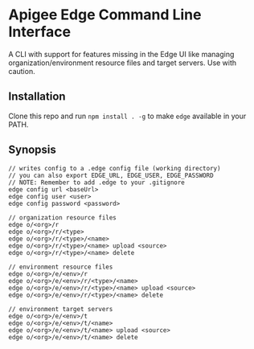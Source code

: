 # Apigee Edge Command Line Interface

A CLI with support for features missing in the Edge UI like managing
organization/environment resource files and target servers.
Use with caution.

## Installation

Clone this repo and run `npm install . -g`
to make `edge` available in your PATH.

## Synopsis

```
// writes config to a .edge config file (working directory)
// you can also export EDGE_URL, EDGE_USER, EDGE_PASSWORD
// NOTE: Remember to add .edge to your .gitignore
edge config url <baseUrl>
edge config user <user>
edge config password <password>

// organization resource files
edge o/<org>/r
edge o/<org>/r/<type>
edge o/<org>/r/<type>/<name>
edge o/<org>/r/<type>/<name> upload <source>
edge o/<org>/r/<type>/<name> delete

// environment resource files
edge o/<org>/e/<env>/r
edge o/<org>/e/<env>/r/<type>/<name>
edge o/<org>/e/<env>/r/<type>/<name> upload <source>
edge o/<org>/e/<env>/r/<type>/<name> delete

// environment target servers
edge o/<org>/e/<env>/t
edge o/<org>/e/<env>/t/<name>
edge o/<org>/e/<env>/t/<name> upload <source>
edge o/<org>/e/<env>/t/<name> delete
```
